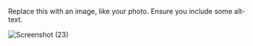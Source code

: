 Replace this with an image, like your photo. Ensure you include some alt-text.



![Screenshot (23)](https://user-images.githubusercontent.com/94179626/142188612-fa3395c7-dded-4451-a3e3-9554503af6db.png)
